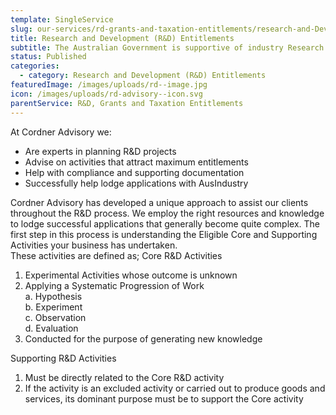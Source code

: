 ```yaml
---
template: SingleService
slug: our-services/rd-grants-and-taxation-entitlements/research-and-Development-entitlements
title: Research and Development (R&D) Entitlements
subtitle: The Australian Government is supportive of industry Research and Development and will provide to your business a substantial refundable tax offset for eligible activities.
status: Published
categories:
  - category: Research and Development (R&D) Entitlements
featuredImage: /images/uploads/rd--image.jpg
icon: /images/uploads/rd-advisory--icon.svg
parentService: R&D, Grants and Taxation Entitlements
---
```


At Cordner Advisory we:

- Are experts in planning R&D projects
- Advise on activities that attract maximum entitlements
- Help with compliance and supporting documentation
- Successfully help lodge applications with AusIndustry

Cordner Advisory has developed a unique approach to assist our clients throughout the R&D process. We employ the right resources and knowledge to lodge successful applications that generally become quite complex. The first step in this process is understanding the Eligible Core and Supporting Activities your business has undertaken.  
These activities are defined as;
Core R&D Activities

1.  Experimental Activities whose outcome is unknown
2.  Applying a Systematic Progression of Work  
    a. Hypothesis  
    b. Experiment  
    c. Observation  
    d. Evaluation
3.  Conducted for the purpose of generating new knowledge

​Supporting R&D Activities

1.  Must be directly related to the Core R&D activity
2.  If the activity is an excluded activity or carried out to produce goods and services, its dominant purpose must be to support the Core activity
